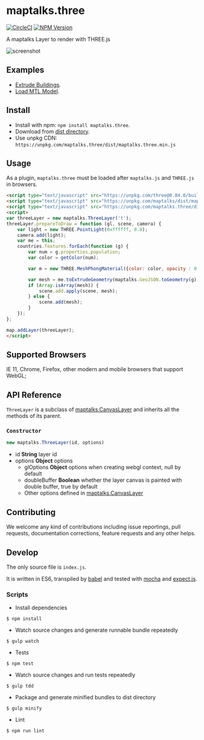 # maptalks.three

[![CircleCI](https://circleci.com/gh/maptalks/maptalks.three/tree/master.svg?style=shield)](https://circleci.com/gh/maptalks/maptalks.three)
[![NPM Version](https://img.shields.io/npm/v/maptalks.three.svg)](https://github.com/maptalks/maptalks.three)

A maptalks Layer to render with THREE.js

![screenshot](https://cloud.githubusercontent.com/assets/13678919/26443408/db7afe66-416a-11e7-951b-0f99beaadb5a.jpg)
## Examples

* [Extrude Buildings](https://maptalks.github.io/maptalks.three/demo/buildings.html).
* [Load MTL Model](https://maptalks.github.io/maptalks.three/demo/obj.html).

## Install
  
* Install with npm: ```npm install maptalks.three```. 
* Download from [dist directory](https://github.com/maptalks/maptalks.three/tree/gh-pages/dist).
* Use unpkg CDN: `https://unpkg.com/maptalks.three/dist/maptalks.three.min.js`

## Usage

As a plugin, `maptalks.three` must be loaded after `maptalks.js` and `THREE.js` in browsers.
```html
<script type="text/javascript" src="https://unpkg.com/three@0.84.0/build/three.min.js"></script>
<script type="text/javascript" src="https://unpkg.com/maptalks/dist/maptalks.min.js"></script>
<script type="text/javascript" src="https://unpkg.com/maptalks.three/dist/maptalks.three.js"></script>
<script>
var threeLayer = new maptalks.ThreeLayer('t');
threeLayer.prepareToDraw = function (gl, scene, camera) {
    var light = new THREE.PointLight(0xffffff, 0.8);
    camera.add(light);
    var me = this;
    countries.features.forEach(function (g) {
        var num = g.properties.population;
        var color = getColor(num);

        var m = new THREE.MeshPhongMaterial({color: color, opacity : 0.7});

        var mesh = me.toExtrudeGeometry(maptalks.GeoJSON.toGeometry(g), num / 4E2, m);
        if (Array.isArray(mesh)) {
            scene.add.apply(scene, mesh);
        } else {
            scene.add(mesh);
        }
    });
};

map.addLayer(threeLayer);
</script>
```

## Supported Browsers

IE 11, Chrome, Firefox, other modern and mobile browsers that support WebGL;

## API Reference

```ThreeLayer``` is a subclass of [maptalks.CanvasLayer](http://maptalks.github.io/docs/api/CanvasLayer.html) and inherits all the methods of its parent.

### `Constructor`

```javascript
new maptalks.ThreeLayer(id, options)
```

* id **String** layer id
* options **Object** options
    * glOptions **Object** options when creating webgl context, null by default
    * doubleBuffer **Boolean** whether the layer canvas is painted with double buffer, true by default
    * Other options defined in [maptalks.CanvasLayer](http://maptalks.github.io/docs/api/CanvasLayer.html)

## Contributing

We welcome any kind of contributions including issue reportings, pull requests, documentation corrections, feature requests and any other helps.

## Develop

The only source file is ```index.js```.

It is written in ES6, transpiled by [babel](https://babeljs.io/) and tested with [mocha](https://mochajs.org) and [expect.js](https://github.com/Automattic/expect.js).

### Scripts

* Install dependencies
```shell
$ npm install
```

* Watch source changes and generate runnable bundle repeatedly
```shell
$ gulp watch
```

* Tests
```shell
$ npm test
```

* Watch source changes and run tests repeatedly
```shell
$ gulp tdd
```

* Package and generate minified bundles to dist directory
```shell
$ gulp minify
```

* Lint
```shell
$ npm run lint
```
